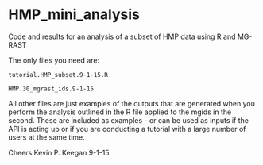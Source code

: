 # HMP_mini_analysis
Code and results for an analysis of a subset of HMP data using R and MG-RAST

The only files you need are:

    tutorial.HMP_subset.9-1-15.R

    HMP.30_mgrast_ids.9-1-15

All other files are just examples of the outputs that are generated when you 
perform the analysis outlined in the R file applied to the mgids in the 
second. These are included as examples - or can be used as inputs if the API
is acting up or if you are conducting a tutorial with a large number of users
at the same time.

Cheers
Kevin P. Keegan
9-1-15
